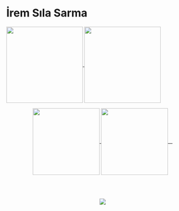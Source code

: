 <h1> İrem Sıla Sarma </h1>
<!--https://github.com/anuraghazra/github-readme-stats-->
<a href="https://github.com/anuraghazra/github-readme-stats">
  <img height=200 align="center" src="https://github-readme-stats.vercel.app/api?username=iremsila-l&show_icons=true&theme=midnight-purple&rank_icon=github&border_color=#D8582C" />
  <img height=200 align="center" src="https://github-readme-stats.vercel.app/api/top-langs/?username=iremsila-l&layout=donut&theme=midnight-purple" />
</a> 

<p align="center">
  <a href="https://github.com/anuraghazra/github-readme-stats">
    <img height=175 align="center" src="https://github-readme-stats.vercel.app/api?username=iremsila-l&show_icons=true&theme=midnight-purple&rank_icon=github&include_all_commits=true&count_private=true&hide_border=true&line_height=20"/>
    <img height=175 align="center" src="https://github-readme-stats.vercel.app/api/top-langs/?username=iremsila-l&layout=donut&theme=midnight-purple&hide_border=true"/>
  </a>
</p>

<br></br>
<p align="center">
  <a href="https://skillicons.dev">
    <img src="https://skillicons.dev/icons?i=cs,git,docker,dotnet,eclipse,java,postman,unity,visualstudio,ps,mysql" />
  </a>
</p>
